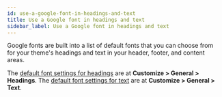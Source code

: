 ```yaml
---
id: use-a-google-font-in-headings-and-text
title: Use a Google font in headings and text
sidebar_label: Use a Google font in headings and text
---
```


Google fonts are built into a list of default fonts that you can choose from for your theme's headings and text in your header, footer, and content areas.

The [default font settings for headings](/bb-theme/customizer-settings/general.md/#headings) are at **Customize > General > Headings**. The [default font settings for text](/bb-theme/customizer-settings/general.md/#text) are at **Customize > General > Text**.
